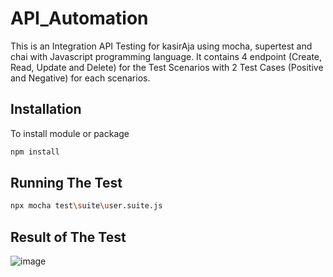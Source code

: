 # API_Automation
This is an Integration API Testing for kasirAja using mocha, supertest and chai with Javascript programming language. It contains 4 endpoint (Create, Read, Update and Delete) for the Test Scenarios with 2 Test Cases (Positive and Negative) for each scenarios. 

## Installation
To install module or package
```bash
npm install
```

## Running The Test
```bash
npx mocha test\suite\user.suite.js
```

## Result of The Test
![image](https://github.com/mumtihf/Tugas_Pekanan4_API_Automation/assets/58902547/fc73e4ae-6b87-43ac-9c70-f649d8145da7)
